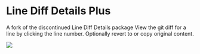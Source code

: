 # Line Diff Details Plus

A fork of the discontinued Line Diff Details package
View the git diff for a line by clicking the line number. Optionally revert to or copy original content.

![](https://raw.githubusercontent.com/jakesankey/line-diff-details/master/resources/demo.gif)
